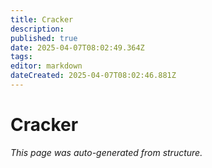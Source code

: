 ```yaml
---
title: Cracker
description: 
published: true
date: 2025-04-07T08:02:49.364Z
tags: 
editor: markdown
dateCreated: 2025-04-07T08:02:46.881Z
---
```


# Cracker

*This page was auto-generated from structure.*